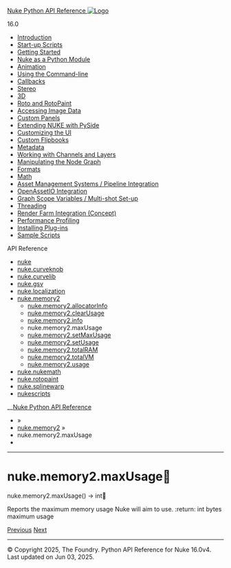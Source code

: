 [ Nuke Python API Reference ![Logo](../_static/NukeApp128.png) ](../index.html)

16.0 

  * [Introduction](../intro.html)
  * [Start-up Scripts](../startup.html)
  * [Getting Started](../basics.html)
  * [Nuke as a Python Module](../nuke_as_python_module.html)
  * [Animation](../animation.html)
  * [Using the Command-line](../command_line.html)
  * [Callbacks](../callbacks.html)
  * [Stereo](../stereo.html)
  * [3D](../3D.html)
  * [Roto and RotoPaint](../rotopaint.html)
  * [Accessing Image Data](../image_data.html)
  * [Custom Panels](../custom_panels.html)
  * [Extending NUKE with PySide](../custom_panels.html#extending-nuke-with-pyside)
  * [Customizing the UI](../custom_ui.html)
  * [Custom Flipbooks](../flipbook.html)
  * [Metadata](../metadata.html)
  * [Working with Channels and Layers](../channels.html)
  * [Manipulating the Node Graph](../dag.html)
  * [Formats](../formats.html)
  * [Math](../math.html)
  * [Asset Management Systems / Pipeline Integration](../asset.html)
  * [OpenAssetIO Integration](../openassetio.html)
  * [Graph Scope Variables / Multi-shot Set-up](../gsv.html)
  * [Threading](../threading.html)
  * [Render Farm Integration (Concept)](../render_farm.html)
  * [Performance Profiling](../performance.html)
  * [Installing Plug-ins](../installing_plugins.html)
  * [Sample Scripts](../samples.html)



API Reference

  * [nuke](nuke.html)
  * [nuke.curveknob](nuke.curveknob.html)
  * [nuke.curvelib](nuke.curvelib.html)
  * [nuke.gsv](nuke.gsv.html)
  * [nuke.localization](nuke.localization.html)
  * [nuke.memory2](nuke.memory2.html)
    * [nuke.memory2.allocatorInfo](nuke.memory2.allocatorInfo.html)
    * [nuke.memory2.clearUsage](nuke.memory2.clearUsage.html)
    * [nuke.memory2.info](nuke.memory2.info.html)
    * nuke.memory2.maxUsage
    * [nuke.memory2.setMaxUsage](nuke.memory2.setMaxUsage.html)
    * [nuke.memory2.setUsage](nuke.memory2.setUsage.html)
    * [nuke.memory2.totalRAM](nuke.memory2.totalRAM.html)
    * [nuke.memory2.totalVM](nuke.memory2.totalVM.html)
    * [nuke.memory2.usage](nuke.memory2.usage.html)
  * [nuke.nukemath](nuke.nukemath.html)
  * [nuke.rotopaint](nuke.rotopaint.html)
  * [nuke.splinewarp](nuke.splinewarp.html)
  * [nukescripts](nukescripts.html)



__[Nuke Python API Reference](../index.html)

  * [](../index.html) »
  * [nuke.memory2](nuke.memory2.html) »
  * nuke.memory2.maxUsage
  * 


* * *

# nuke.memory2.maxUsage

nuke.memory2.maxUsage() → int
    

Reports the maximum memory usage Nuke will aim to use. :return: int bytes maximum usage

[ Previous](nuke.memory2.info.html "nuke.memory2.info") [Next ](nuke.memory2.setMaxUsage.html "nuke.memory2.setMaxUsage")

* * *

© Copyright 2025, The Foundry. Python API Reference for Nuke 16.0v4. Last updated on Jun 03, 2025. 

